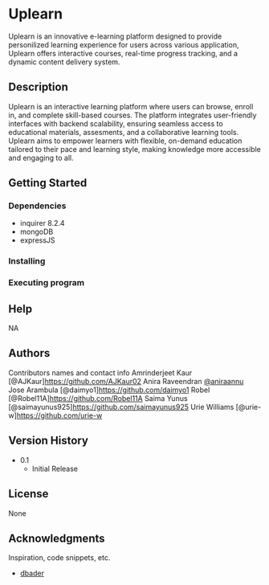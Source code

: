 # Uplearn
Uplearn is an innovative e-learning platform designed to provide personilized learning experience for users across various application, Uplearn offers interactive courses, real-time progress tracking, and a dynamic content delivery system.
## Description
Uplearn is an interactive learning platform where users can browse, enroll in, and complete skill-based courses. The  platform integrates user-friendly interfaces with backend scalability, ensuring seamless access to educational materials, assesments, and a collaborative learning tools. Uplearn aims to empower learners with flexible, on-demand education tailored to their pace and learning style, making knowledge more accessible and engaging to all.

## Getting Started

### Dependencies

* inquirer 8.2.4
* mongoDB
* expressJS

### Installing

### Executing program



## Help

NA

## Authors

Contributors names and contact info
Amrinderjeet Kaur
[@AJKaur]https://github.com/AJKaur02
Anira Raveendran
[@aniraannu](https://github.com/aniraannu)
Jose Arambula
[@daimyo1]https://github.com/daimyo1
Robel
[@Robel11A]https://github.com/Robel11A
Saima Yunus
[@saimayunus925]https://github.com/saimayunus925
Urie Williams
[@urie-w]https://github.com/urie-w


## Version History

* 0.1
    * Initial Release

## License

None

## Acknowledgments

Inspiration, code snippets, etc.

* [dbader](https://github.com/dbader/readme-template)